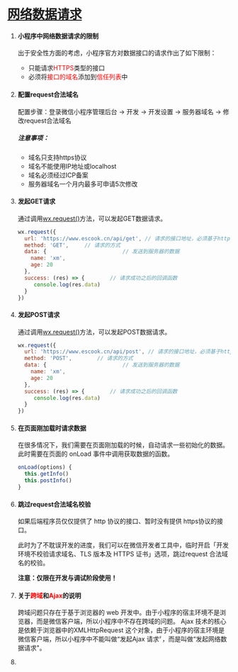 # [网络数据请求](https://developers.weixin.qq.com/miniprogram/dev/framework/ability/network.html)

1. #### 小程序中网络数据请求的限制

   出于安全性方面的考虑，小程序官方对数据接口的请求作出了如下限制：

   - 只能请求<font color="red">HTTPS</font>类型的接口
   - 必须将<font color="red">接口的域名</font>添加到<font color="red">信任列表</font>中

2. #### 配置request合法域名

   配置步骤：登录微信小程序管理后台 -> 开发 -> 开发设置 -> 服务器域名 -> 修改request合法域名

   ##### 注意事项：

   - 域名只支持https协议
   - 域名不能使用IP地址或localhost
   - 域名必须经过ICP备案
   - 服务器域名一个月内最多可申请5次修改

3. #### 发起GET请求

   通过调用[wx.request()](https://developers.weixin.qq.com/miniprogram/dev/api/network/request/wx.request.html)方法，可以发起GET数据请求。

   ```js
   wx.request({
     url: 'https://www.escook.cn/api/get', // 请求的接口地址，必须基于https协议
     method: 'GET',		// 请求的方式
     data: {						// 发送到服务器的数据
       name: 'xm',
       age: 20
     },
     success: (res) => {		// 请求成功之后的回调函数
     	console.log(res.data)
     }
   })
   ```

   

4. #### 发起POST请求

   通过调用[wx.request()](https://developers.weixin.qq.com/miniprogram/dev/api/network/request/wx.request.html)方法，可以发起POST数据请求。

   ```js
   wx.request({
     url: 'https://www.escook.cn/api/post', // 请求的接口地址，必须基于https协议
     method: 'POST',		// 请求的方式
     data: {						// 发送到服务器的数据
       name: 'xm',
       age: 20
     },
     success: (res) => {		// 请求成功之后的回调函数
     	console.log(res.data)
     }
   })
   ```

   

5. #### 在页面刚加载时请求数据

   在很多情况下，我们需要在页面刚加载的时候，自动请求一些初始化的数据。此时需要在页面的 onLoad 事件中调用获取数据的函数。

   ```js
   onLoad(options) {
     this.getInfo()
     this.postInfo()
   }
   ```

   

6. #### 跳过request合法域名校验

   如果后端程序员仅仅提供了 http 协议的接口、暂时没有提供 https协议的接口。

   此时为了不耽误开发的进度，我们可以在微信开发者工具中，临时开启「开发环境不校验请求域名、TLS 版本及 HTTPS 证书」选项，跳过request 合法域名的校验。

   **注意：仅限在开发与调试阶段使用！**

7. #### 关于<font color="red">跨域</font>和<font color="red">Ajax</font>的说明

   跨域问题只存在于基于浏览器的 web 开发中。由于小程序的宿主环境不是浏览器，而是微信客户端，所以小程序中不存在跨域的问题。
   Ajax 技术的核心是依赖于浏览器中的XMLHttpRequest 这个对象，由于小程序的宿主环境是微信客户端，所以小程序中不能叫做“发起Ajax 请求〞，而是叫做“发起网络数据请求"。

8. 